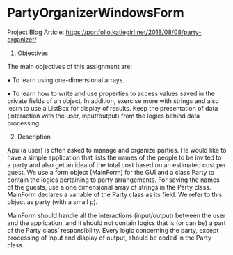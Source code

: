 # PartyOrganizerWindowsForm

Project Blog Article: https://portfolio.katiegirl.net/2018/08/08/party-organizer/

1. Objectives

The main objectives of this assignment are:

• To learn using one-dimensional arrays.

• To learn how to write and use properties to access values saved in the private fields of an object.
In addition, exercise more with strings and also learn to use a ListBox for display of results. Keep the presentation of data (interaction with the user, input/output) from the logics behind data processing.

2. Description

Apu (a user) is often asked to manage and organize parties. He would like to have a simple application that lists the names of the people to be
invited to a party and also get an idea of the total cost based on an estimated cost per guest. We use a form object (MainForm) for the GUI and a class Party to contain the logics pertaining to party arrangements. For saving the names of the guests, use a one dimensional array of strings in the Party class. MainForm declares a variable of the Party class as its field. We refer to this object as party (with a small p). 

MainForm should handle all the interactions (input/output) between the user and the application, and it should not contain logics that is (or can be) a part of the Party class’ responsibility. Every logic concerning the party, except processing of input and display of output, should be coded in the Party class.



